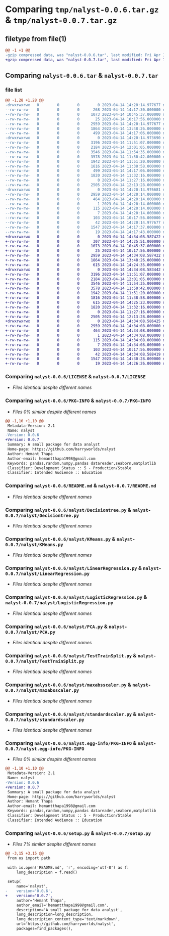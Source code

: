 # Comparing `tmp/nalyst-0.0.6.tar.gz` & `tmp/nalyst-0.0.7.tar.gz`

## filetype from file(1)

```diff
@@ -1 +1 @@
-gzip compressed data, was "nalyst-0.0.6.tar", last modified: Fri Apr 14 14:20:14 2023, max compression
+gzip compressed data, was "nalyst-0.0.7.tar", last modified: Fri Apr 14 14:34:08 2023, max compression
```

## Comparing `nalyst-0.0.6.tar` & `nalyst-0.0.7.tar`

### file list

```diff
@@ -1,28 +1,28 @@
-drwxrwxrwx   0        0        0        0 2023-04-14 14:20:14.977677 nalyst-0.0.6/
--rw-rw-rw-   0        0        0      268 2023-04-14 14:17:30.000000 nalyst-0.0.6/CHANGELOG.txt
--rw-rw-rw-   0        0        0     1073 2023-04-14 10:45:37.000000 nalyst-0.0.6/LICENSE
--rw-rw-rw-   0        0        0       25 2023-04-14 10:17:56.000000 nalyst-0.0.6/MANIFEST.in
--rw-rw-rw-   0        0        0     2959 2023-04-14 14:20:14.977677 nalyst-0.0.6/PKG-INFO
--rw-rw-rw-   0        0        0     1864 2023-04-14 13:48:26.000000 nalyst-0.0.6/README.md
--rw-rw-rw-   0        0        0      499 2023-04-14 14:17:06.000000 nalyst-0.0.6/__init__.py
-drwxrwxrwx   0        0        0        0 2023-04-14 14:20:14.973690 nalyst-0.0.6/nalyst/
--rw-rw-rw-   0        0        0     3196 2023-04-14 11:51:07.000000 nalyst-0.0.6/nalyst/Decisiontree.py
--rw-rw-rw-   0        0        0     2184 2023-04-14 12:01:05.000000 nalyst-0.0.6/nalyst/KMeans.py
--rw-rw-rw-   0        0        0     3546 2023-04-14 11:54:35.000000 nalyst-0.0.6/nalyst/LinearRegression.py
--rw-rw-rw-   0        0        0     3578 2023-04-14 11:50:42.000000 nalyst-0.0.6/nalyst/LogisticRegression.py
--rw-rw-rw-   0        0        0     1942 2023-04-14 11:51:20.000000 nalyst-0.0.6/nalyst/PCA.py
--rw-rw-rw-   0        0        0     1816 2023-04-14 11:38:58.000000 nalyst-0.0.6/nalyst/TestTrainSplit.py
--rw-rw-rw-   0        0        0      499 2023-04-14 14:17:06.000000 nalyst-0.0.6/nalyst/__init__.py
--rw-rw-rw-   0        0        0     1820 2023-04-14 11:32:16.000000 nalyst-0.0.6/nalyst/maxabsscaler.py
--rw-rw-rw-   0        0        0        0 2023-04-14 11:27:16.000000 nalyst-0.0.6/nalyst/minmaxscaler.py
--rw-rw-rw-   0        0        0     2505 2023-04-14 12:13:28.000000 nalyst-0.0.6/nalyst/standardscaler.py
-drwxrwxrwx   0        0        0        0 2023-04-14 14:20:14.976681 nalyst-0.0.6/nalyst.egg-info/
--rw-rw-rw-   0        0        0     2959 2023-04-14 14:20:14.000000 nalyst-0.0.6/nalyst.egg-info/PKG-INFO
--rw-rw-rw-   0        0        0      464 2023-04-14 14:20:14.000000 nalyst-0.0.6/nalyst.egg-info/SOURCES.txt
--rw-rw-rw-   0        0        0        1 2023-04-14 14:20:14.000000 nalyst-0.0.6/nalyst.egg-info/dependency_links.txt
--rw-rw-rw-   0        0        0      115 2023-04-14 14:20:14.000000 nalyst-0.0.6/nalyst.egg-info/requires.txt
--rw-rw-rw-   0        0        0        7 2023-04-14 14:20:14.000000 nalyst-0.0.6/nalyst.egg-info/top_level.txt
--rw-rw-rw-   0        0        0      103 2023-04-14 10:17:56.000000 nalyst-0.0.6/pyproject.toml
--rw-rw-rw-   0        0        0       42 2023-04-14 14:20:14.977677 nalyst-0.0.6/setup.cfg
--rw-rw-rw-   0        0        0     1547 2023-04-14 14:17:37.000000 nalyst-0.0.6/setup.py
--rw-rw-rw-   0        0        0       19 2023-04-14 14:17:43.000000 nalyst-0.0.6/version.py
+drwxrwxrwx   0        0        0        0 2023-04-14 14:34:08.587422 nalyst-0.0.7/
+-rw-rw-rw-   0        0        0      307 2023-04-14 14:25:51.000000 nalyst-0.0.7/CHANGELOG.txt
+-rw-rw-rw-   0        0        0     1073 2023-04-14 10:45:37.000000 nalyst-0.0.7/LICENSE
+-rw-rw-rw-   0        0        0       25 2023-04-14 10:17:56.000000 nalyst-0.0.7/MANIFEST.in
+-rw-rw-rw-   0        0        0     2959 2023-04-14 14:34:08.587422 nalyst-0.0.7/PKG-INFO
+-rw-rw-rw-   0        0        0     1864 2023-04-14 13:48:26.000000 nalyst-0.0.7/README.md
+-rw-rw-rw-   0        0        0      615 2023-04-14 14:24:35.000000 nalyst-0.0.7/__init__.py
+drwxrwxrwx   0        0        0        0 2023-04-14 14:34:08.583442 nalyst-0.0.7/nalyst/
+-rw-rw-rw-   0        0        0     3196 2023-04-14 11:51:07.000000 nalyst-0.0.7/nalyst/Decisiontree.py
+-rw-rw-rw-   0        0        0     2184 2023-04-14 12:01:05.000000 nalyst-0.0.7/nalyst/KMeans.py
+-rw-rw-rw-   0        0        0     3546 2023-04-14 11:54:35.000000 nalyst-0.0.7/nalyst/LinearRegression.py
+-rw-rw-rw-   0        0        0     3578 2023-04-14 11:50:42.000000 nalyst-0.0.7/nalyst/LogisticRegression.py
+-rw-rw-rw-   0        0        0     1942 2023-04-14 11:51:20.000000 nalyst-0.0.7/nalyst/PCA.py
+-rw-rw-rw-   0        0        0     1816 2023-04-14 11:38:58.000000 nalyst-0.0.7/nalyst/TestTrainSplit.py
+-rw-rw-rw-   0        0        0      615 2023-04-14 14:25:23.000000 nalyst-0.0.7/nalyst/__init__.py
+-rw-rw-rw-   0        0        0     1820 2023-04-14 11:32:16.000000 nalyst-0.0.7/nalyst/maxabsscaler.py
+-rw-rw-rw-   0        0        0        0 2023-04-14 11:27:16.000000 nalyst-0.0.7/nalyst/minmaxscaler.py
+-rw-rw-rw-   0        0        0     2505 2023-04-14 12:13:28.000000 nalyst-0.0.7/nalyst/standardscaler.py
+drwxrwxrwx   0        0        0        0 2023-04-14 14:34:08.586425 nalyst-0.0.7/nalyst.egg-info/
+-rw-rw-rw-   0        0        0     2959 2023-04-14 14:34:08.000000 nalyst-0.0.7/nalyst.egg-info/PKG-INFO
+-rw-rw-rw-   0        0        0      464 2023-04-14 14:34:08.000000 nalyst-0.0.7/nalyst.egg-info/SOURCES.txt
+-rw-rw-rw-   0        0        0        1 2023-04-14 14:34:08.000000 nalyst-0.0.7/nalyst.egg-info/dependency_links.txt
+-rw-rw-rw-   0        0        0      115 2023-04-14 14:34:08.000000 nalyst-0.0.7/nalyst.egg-info/requires.txt
+-rw-rw-rw-   0        0        0        7 2023-04-14 14:34:08.000000 nalyst-0.0.7/nalyst.egg-info/top_level.txt
+-rw-rw-rw-   0        0        0      103 2023-04-14 10:17:56.000000 nalyst-0.0.7/pyproject.toml
+-rw-rw-rw-   0        0        0       42 2023-04-14 14:34:08.588419 nalyst-0.0.7/setup.cfg
+-rw-rw-rw-   0        0        0     1547 2023-04-14 14:30:28.000000 nalyst-0.0.7/setup.py
+-rw-rw-rw-   0        0        0       19 2023-04-14 14:26:26.000000 nalyst-0.0.7/version.py
```

### Comparing `nalyst-0.0.6/LICENSE` & `nalyst-0.0.7/LICENSE`

 * *Files identical despite different names*

### Comparing `nalyst-0.0.6/PKG-INFO` & `nalyst-0.0.7/PKG-INFO`

 * *Files 0% similar despite different names*

```diff
@@ -1,10 +1,10 @@
 Metadata-Version: 2.1
 Name: nalyst
-Version: 0.0.6
+Version: 0.0.7
 Summary: A small package for data analyst
 Home-page: https://github.com/harryworlds/nalyst
 Author: Hemant Thapa
 Author-email: hemantthapa1998@gmail.com
 Keywords: pandas,random,numpy,pandas datareader,seaborn,matplotlib
 Classifier: Development Status :: 5 - Production/Stable
 Classifier: Intended Audience :: Education
```

### Comparing `nalyst-0.0.6/README.md` & `nalyst-0.0.7/README.md`

 * *Files identical despite different names*

### Comparing `nalyst-0.0.6/nalyst/Decisiontree.py` & `nalyst-0.0.7/nalyst/Decisiontree.py`

 * *Files identical despite different names*

### Comparing `nalyst-0.0.6/nalyst/KMeans.py` & `nalyst-0.0.7/nalyst/KMeans.py`

 * *Files identical despite different names*

### Comparing `nalyst-0.0.6/nalyst/LinearRegression.py` & `nalyst-0.0.7/nalyst/LinearRegression.py`

 * *Files identical despite different names*

### Comparing `nalyst-0.0.6/nalyst/LogisticRegression.py` & `nalyst-0.0.7/nalyst/LogisticRegression.py`

 * *Files identical despite different names*

### Comparing `nalyst-0.0.6/nalyst/PCA.py` & `nalyst-0.0.7/nalyst/PCA.py`

 * *Files identical despite different names*

### Comparing `nalyst-0.0.6/nalyst/TestTrainSplit.py` & `nalyst-0.0.7/nalyst/TestTrainSplit.py`

 * *Files identical despite different names*

### Comparing `nalyst-0.0.6/nalyst/maxabsscaler.py` & `nalyst-0.0.7/nalyst/maxabsscaler.py`

 * *Files identical despite different names*

### Comparing `nalyst-0.0.6/nalyst/standardscaler.py` & `nalyst-0.0.7/nalyst/standardscaler.py`

 * *Files identical despite different names*

### Comparing `nalyst-0.0.6/nalyst.egg-info/PKG-INFO` & `nalyst-0.0.7/nalyst.egg-info/PKG-INFO`

 * *Files 0% similar despite different names*

```diff
@@ -1,10 +1,10 @@
 Metadata-Version: 2.1
 Name: nalyst
-Version: 0.0.6
+Version: 0.0.7
 Summary: A small package for data analyst
 Home-page: https://github.com/harryworlds/nalyst
 Author: Hemant Thapa
 Author-email: hemantthapa1998@gmail.com
 Keywords: pandas,random,numpy,pandas datareader,seaborn,matplotlib
 Classifier: Development Status :: 5 - Production/Stable
 Classifier: Intended Audience :: Education
```

### Comparing `nalyst-0.0.6/setup.py` & `nalyst-0.0.7/setup.py`

 * *Files 7% similar despite different names*

```diff
@@ -3,15 +3,15 @@
 from os import path
 
 with io.open('README.md', 'r', encoding='utf-8') as f:
     long_description = f.read()
 
 setup(
     name='nalyst',
-    version='0.0.6',
+    version='0.0.7',
     author='Hemant Thapa',
     author_email='hemantthapa1998@gmail.com',
     description='A small package for data analyst',
     long_description=long_description,
     long_description_content_type='text/markdown',
     url='https://github.com/harryworlds/nalyst',
     packages=find_packages(),
```


